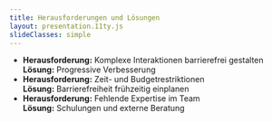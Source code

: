 ```yaml
---
title: Herausforderungen und Lösungen
layout: presentation.11ty.js
slideClasses: simple
---
```



- **Herausforderung:** Komplexe Interaktionen barrierefrei gestalten  
  **Lösung:** Progressive Verbesserung
- **Herausforderung:** Zeit- und Budgetrestriktionen  
  **Lösung:** Barrierefreiheit frühzeitig einplanen
- **Herausforderung:** Fehlende Expertise im Team  
  **Lösung:** Schulungen und externe Beratung

